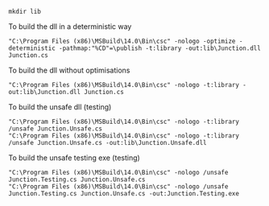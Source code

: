 ```
mkdir lib
```

To build the dll in a deterministic way
```
"C:\Program Files (x86)\MSBuild\14.0\Bin\csc" -nologo -optimize -deterministic -pathmap:"%CD"=\publish -t:library -out:lib\Junction.dll Junction.cs
```

To build the dll without optimisations
```
"C:\Program Files (x86)\MSBuild\14.0\Bin\csc" -nologo -t:library -out:lib\Junction.dll Junction.cs
```

To build the unsafe dll (testing)

```
"C:\Program Files (x86)\MSBuild\14.0\Bin\csc" -nologo -t:library /unsafe Junction.Unsafe.cs
"C:\Program Files (x86)\MSBuild\14.0\Bin\csc" -nologo -t:library /unsafe Junction.Unsafe.cs -out:lib\Junction.Unsafe.dll
```

To build the unsafe testing exe (testing)

```
"C:\Program Files (x86)\MSBuild\14.0\Bin\csc" -nologo /unsafe Junction.Testing.cs Junction.Unsafe.cs
"C:\Program Files (x86)\MSBuild\14.0\Bin\csc" -nologo /unsafe Junction.Testing.cs Junction.Unsafe.cs -out:Junction.Testing.exe
```
